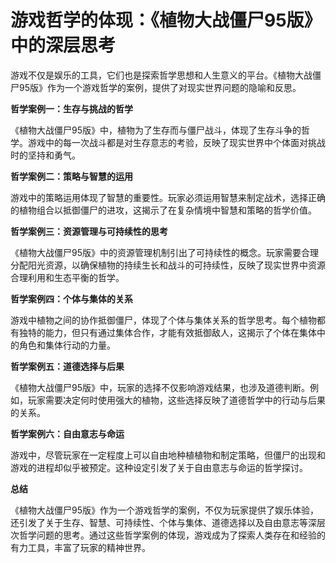 # 游戏哲学的体现：《植物大战僵尸95版》中的深层思考

游戏不仅是娱乐的工具，它们也是探索哲学思想和人生意义的平台。《植物大战僵尸95版》作为一个游戏哲学的案例，提供了对现实世界问题的隐喻和反思。

**哲学案例一：生存与挑战的哲学**

《植物大战僵尸95版》中，植物为了生存而与僵尸战斗，体现了生存斗争的哲学。游戏中的每一次战斗都是对生存意志的考验，反映了现实世界中个体面对挑战时的坚持和勇气。

**哲学案例二：策略与智慧的运用**

游戏中的策略运用体现了智慧的重要性。玩家必须运用智慧来制定战术，选择正确的植物组合以抵御僵尸的进攻，这揭示了在复杂情境中智慧和策略的哲学价值。

**哲学案例三：资源管理与可持续性的思考**

《植物大战僵尸95版》中的资源管理机制引出了可持续性的概念。玩家需要合理分配阳光资源，以确保植物的持续生长和战斗的可持续性，反映了现实世界中资源合理利用和生态平衡的哲学。

**哲学案例四：个体与集体的关系**

游戏中植物之间的协作抵御僵尸，体现了个体与集体关系的哲学思考。每个植物都有独特的能力，但只有通过集体合作，才能有效抵御敌人，这揭示了个体在集体中的角色和集体行动的力量。

**哲学案例五：道德选择与后果**

《植物大战僵尸95版》中，玩家的选择不仅影响游戏结果，也涉及道德判断。例如，玩家需要决定何时使用强大的植物，这些选择反映了道德哲学中的行动与后果的关系。

**哲学案例六：自由意志与命运**

游戏中，尽管玩家在一定程度上可以自由地种植植物和制定策略，但僵尸的出现和游戏的进程却似乎被预定。这种设定引发了关于自由意志与命运的哲学探讨。

**总结**

《植物大战僵尸95版》作为一个游戏哲学的案例，不仅为玩家提供了娱乐体验，还引发了关于生存、智慧、可持续性、个体与集体、道德选择以及自由意志等深层次哲学问题的思考。通过这些哲学案例的体现，游戏成为了探索人类存在和经验的有力工具，丰富了玩家的精神世界。